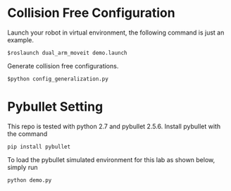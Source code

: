 # Collision Free Configuration
Launch your robot in virtual environment, the following command is just an example.
```
$roslaunch dual_arm_moveit demo.launch
```

Generate collision free configurations.

```
$python config_generalization.py
```

# Pybullet Setting
This repo is tested with python 2.7 and pybullet 2.5.6. Install pybullet with the command

```
pip install pybullet
```

To load the pybullet simulated environment for this lab as shown below, simply run

```
python demo.py
```
